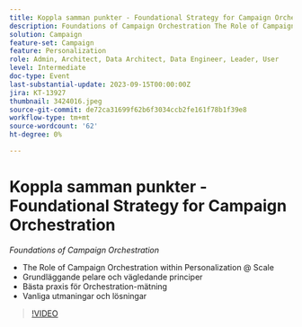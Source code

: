 ```yaml
---
title: Koppla samman punkter - Foundational Strategy for Campaign Orchestration
description: Foundations of Campaign Orchestration The Role of Campaign Orchestration within Personalization @ Scale Foundational Pillars & Guiding Principles Orchestration Measurement Best Practices Common Challengenges & Solutions
solution: Campaign
feature-set: Campaign
feature: Personalization
role: Admin, Architect, Data Architect, Data Engineer, Leader, User
level: Intermediate
doc-type: Event
last-substantial-update: 2023-09-15T00:00:00Z
jira: KT-13927
thumbnail: 3424016.jpeg
source-git-commit: de72ca31699f62b6f3034ccb2fe161f78b1f39e8
workflow-type: tm+mt
source-wordcount: '62'
ht-degree: 0%

---
```



# Koppla samman punkter - Foundational Strategy for Campaign Orchestration

*Foundations of Campaign Orchestration*

* The Role of Campaign Orchestration within Personalization @ Scale
* Grundläggande pelare och vägledande principer
* Bästa praxis för Orchestration-mätning
* Vanliga utmaningar och lösningar

>[!VIDEO](https://video.tv.adobe.com/v/3424016/?learn=on)
